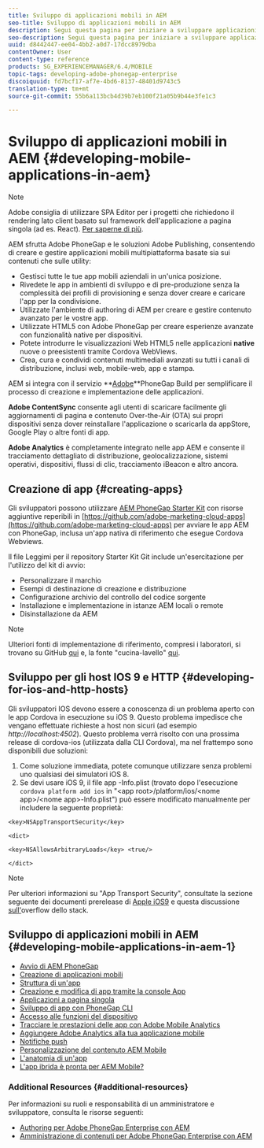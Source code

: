 ```yaml
---
title: Sviluppo di applicazioni mobili in AEM
seo-title: Sviluppo di applicazioni mobili in AEM
description: Segui questa pagina per iniziare a sviluppare applicazioni mobili in AEM tramite Adobe PhoneGap Enterprise.
seo-description: Segui questa pagina per iniziare a sviluppare applicazioni mobili in AEM tramite Adobe PhoneGap Enterprise.
uuid: d8442447-ee04-4bb2-a0d7-17dcc8979dba
contentOwner: User
content-type: reference
products: SG_EXPERIENCEMANAGER/6.4/MOBILE
topic-tags: developing-adobe-phonegap-enterprise
discoiquuid: fd7bcf17-af7e-4bd6-8137-48401d9743c5
translation-type: tm+mt
source-git-commit: 55b6a113bcb4d39b7eb100f21a05b9b44e3fe1c3

---
```



# Sviluppo di applicazioni mobili in AEM {#developing-mobile-applications-in-aem}

>[!NOTE]
>
>Adobe consiglia di utilizzare SPA Editor per i progetti che richiedono il rendering lato client basato sul framework dell&#39;applicazione a pagina singola (ad es. React). [Per saperne di più](/help/sites-developing/spa-overview.md).

AEM sfrutta Adobe PhoneGap e le soluzioni Adobe Publishing, consentendo di creare e gestire applicazioni mobili multipiattaforma basate sia sui contenuti che sulle utility:

* Gestisci tutte le tue app mobili aziendali in un&#39;unica posizione.
* Rivedete le app in ambienti di sviluppo e di pre-produzione senza la complessità dei profili di provisioning e senza dover creare e caricare l&#39;app per la condivisione.
* Utilizzate l&#39;ambiente di authoring di AEM per creare e gestire contenuto avanzato per le vostre app.
* Utilizzate HTML5 con Adobe PhoneGap per creare esperienze avanzate con funzionalità native per dispositivi.
* Potete introdurre le visualizzazioni Web HTML5 nelle applicazioni **native** nuove o preesistenti tramite Cordova WebViews.
* Crea, cura e condividi contenuti multimediali avanzati su tutti i canali di distribuzione, inclusi web, mobile-web, app e stampa.

AEM si integra con il servizio **[Adobe](https://build.phonegap.com/)**PhoneGap Build per semplificare il processo di creazione e implementazione delle applicazioni.

**Adobe ContentSync** consente agli utenti di scaricare facilmente gli aggiornamenti di pagina e contenuto Over-the-Air (OTA) sui propri dispositivi senza dover reinstallare l&#39;applicazione o scaricarla da appStore, Google Play o altre fonti di app.

**Adobe Analytics** è completamente integrato nelle app AEM e consente il tracciamento dettagliato di distribuzione, geolocalizzazione, sistemi operativi, dispositivi, flussi di clic, tracciamento iBeacon e altro ancora.

## Creazione di app {#creating-apps}

Gli sviluppatori possono utilizzare [AEM PhoneGap Starter Kit](https://github.com/Adobe-Marketing-Cloud/aem-phonegap-starter-kit) con risorse aggiuntive reperibili in [https://github.com/adobe-marketing-cloud-apps](https://github.com/adobe-marketing-cloud-apps) per avviare le app AEM con PhoneGap, inclusa un&#39;app nativa di riferimento che esegue Cordova Webviews.

Il file Leggimi per il repository Starter Kit Git include un&#39;esercitazione per l&#39;utilizzo del kit di avvio:

* Personalizzare il marchio
* Esempi di destinazione di creazione e distribuzione
* Configurazione archivio del controllo del codice sorgente
* Installazione e implementazione in istanze AEM locali o remote
* Disinstallazione da AEM

>[!NOTE]
>
>Ulteriori fonti di implementazione di riferimento, compresi i laboratori, si trovano su GitHub [qui](https://github.com/adobe-marketing-cloud-apps) e, la fonte &quot;cucina-lavello&quot; [qui](https://github.com/blefebvre/aem-phonegap-kitchen-sink).

## Sviluppo per gli host IOS 9 e HTTP {#developing-for-ios-and-http-hosts}

Gli sviluppatori IOS devono essere a conoscenza di un problema aperto con le app Cordova in esecuzione su iOS 9. Questo problema impedisce che vengano effettuate richieste a host non sicuri (ad esempio *http://localhost:4502*). Questo problema verrà risolto con una prossima release di cordova-ios (utilizzata dalla CLI Cordova), ma nel frattempo sono disponibili due soluzioni:

1. Come soluzione immediata, potete comunque utilizzare senza problemi uno qualsiasi dei simulatori iOS 8.
1. Se devi usare iOS 9, il file app -Info.plist (trovato dopo l&#39;esecuzione `cordova platform add ios` in &quot;&lt;app root>/platform/ios/&lt;nome app>/&lt;nome app>-Info.plist&quot;) può essere modificato manualmente per includere la seguente proprietà:

```
<key>NSAppTransportSecurity</key>

<dict>

<key>NSAllowsArbitraryLoads</key> <true/>

</dict>
```

>[!NOTE]
>
>Per ulteriori informazioni su &quot;App Transport Security&quot;, consultate la sezione seguente dei documenti prerelease di [Apple iOS9](https://developer.apple.com/library/prerelease/ios/releasenotes/General/WhatsNewIniOS/Articles/iOS9.html#//apple_ref/doc/uid/TP40016198-SW14) e questa discussione [sull&#39;](https://stackoverflow.com/questions/30751053/ios9-ats-what-about-html5-based-apps/)overflow dello stack.

## Sviluppo di applicazioni mobili in AEM {#developing-mobile-applications-in-aem-1}

* [Avvio di AEM PhoneGap](/help/mobile/starting-aem-phonegap-app.md)
* [Creazione di applicazioni mobili](/help/mobile/building-app-mobile-phonegap.md)
* [Struttura di un&#39;app](/help/mobile/phonegap-structure-an-app.md)
* [Creazione e modifica di app tramite la console App](/help/mobile/phonegap-apps-console.md)
* [Applicazioni a pagina singola](/help/mobile/phonegap-single-page-applications.md)
* [Sviluppo di app con PhoneGap CLI](/help/mobile/phonegap-apps-pg-cli.md)
* [Accesso alle funzioni del dispositivo](/help/mobile/phonegap-access-device-features.md)
* [Tracciare le prestazioni delle app con Adobe Mobile Analytics](/help/mobile/phonegap-intro-to-app-analytics.md)
* [Aggiungere Adobe Analytics alla tua applicazione mobile](/help/mobile/phonegap-add-analytics-to-apps.md)
* [Notifiche push](/help/mobile/phonegap-push-notifications.md)
* [Personalizzazione del contenuto AEM Mobile](/help/mobile/phonegap-aem-mobile-content-personalization.md)
* [L&#39;anatomia di un&#39;app](/help/mobile/phonegap-apps-arch.md)
* [L&#39;app ibrida è pronta per AEM Mobile?](/help/mobile/phonegap-adding-content-to-imported-app.md)

### Additional Resources {#additional-resources}

Per informazioni su ruoli e responsabilità di un amministratore e sviluppatore, consulta le risorse seguenti:

* [Authoring per Adobe PhoneGap Enterprise con AEM](/help/mobile/phonegap.md)
* [Amministrazione di contenuti per Adobe PhoneGap Enterprise con AEM](/help/mobile/administer-phonegap.md)
